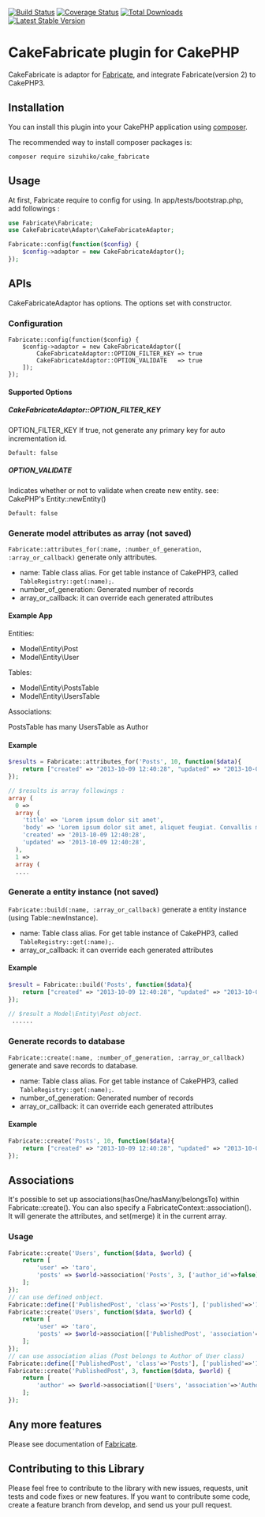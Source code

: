 [![Build Status](https://travis-ci.org/sizuhiko/cakephp-fabricate-adaptor.svg?branch=master)](https://travis-ci.org/sizuhiko/Fabricate) [![Coverage Status](https://coveralls.io/repos/sizuhiko/cakephp-fabricate-adaptor/badge.svg?branch=master)](https://coveralls.io/r/sizuhiko/cakephp-fabricate-adaptor?branch=master) [![Total Downloads](https://poser.pugx.org/sizuhiko/cake_fabricate/downloads.svg)](https://packagist.org/packages/sizuhiko/cake_fabricate) [![Latest Stable Version](https://poser.pugx.org/sizuhiko/cake_fabricate/v/stable.svg)](https://packagist.org/packages/sizuhiko/cake_fabricate)


# CakeFabricate plugin for CakePHP

CakeFabricate is adaptor for [Fabricate](https://github.com/sizuhiko/Fabricate/tree/v2), and integrate Fabricate(version 2) to CakePHP3.

## Installation

You can install this plugin into your CakePHP application using [composer](http://getcomposer.org).

The recommended way to install composer packages is:

```
composer require sizuhiko/cake_fabricate
```

## Usage

At first, Fabricate require to config for using.
In app/tests/bootstrap.php, add followings :

```php
use Fabricate\Fabricate;
use CakeFabricate\Adaptor\CakeFabricateAdaptor;

Fabricate::config(function($config) {
    $config->adaptor = new CakeFabricateAdaptor();
});
```

## APIs

CakeFabricateAdaptor has options.
The options set with constructor.

### Configuration

```
Fabricate::config(function($config) {
    $config->adaptor = new CakeFabricateAdaptor([
        CakeFabricateAdaptor::OPTION_FILTER_KEY => true
        CakeFabricateAdaptor::OPTION_VALIDATE   => true
    ]);
});
```

#### Supported Options

##### CakeFabricateAdaptor::OPTION_FILTER_KEY

OPTION_FILTER_KEY If true, not generate any primary key for auto incrementation id.

`Default: false`

##### OPTION_VALIDATE

Indicates whether or not to validate when create new entity.
see: CakePHP's Entity::newEntity()

`Default: false`

### Generate model attributes as array (not saved)

`Fabricate::attributes_for(:name, :number_of_generation, :array_or_callback)` generate only attributes.

* name: Table class alias. For get table instance of CakePHP3, called `TableRegistry::get(:name);`.
* number_of_generation: Generated number of records
* array_or_callback: it can override each generated attributes

#### Example App

Entities:

- Model\Entity\Post
- Model\Entity\User

Tables:

- Model\Entity\PostsTable
- Model\Entity\UsersTable

Associations:

PostsTable has many UsersTable as Author

#### Example

```php
$results = Fabricate::attributes_for('Posts', 10, function($data){
    return ["created" => "2013-10-09 12:40:28", "updated" => "2013-10-09 12:40:28"];
});

// $results is array followings :
array (
  0 => 
  array (
    'title' => 'Lorem ipsum dolor sit amet',
    'body' => 'Lorem ipsum dolor sit amet, aliquet feugiat. Convallis morbi fringilla gravida, phasellus feugiat dapibus velit nunc, pulvinar eget sollicitudin venenatis cum nullam, vivamus ut a sed, mollitia lectus. Nulla vestibulum massa neque ut et, id hendrerit sit, feugiat in taciti enim proin nibh, tempor dignissim, rhoncus duis vestibulum nunc mattis convallis.',
    'created' => '2013-10-09 12:40:28',
    'updated' => '2013-10-09 12:40:28',
  ),
  1 => 
  array (
  ....
```

### Generate a entity instance (not saved)

`Fabricate::build(:name, :array_or_callback)` generate a entity instance (using Table::newInstance).

* name: Table class alias. For get table instance of CakePHP3, called `TableRegistry::get(:name);`.
* array_or_callback: it can override each generated attributes

#### Example

```php
$result = Fabricate::build('Posts', function($data){
    return ["created" => "2013-10-09 12:40:28", "updated" => "2013-10-09 12:40:28"];
});

// $result a Model\Entity\Post object.
 ......
```

### Generate records to database

`Fabricate::create(:name, :number_of_generation, :array_or_callback)` generate and save records to database.

* name: Table class alias. For get table instance of CakePHP3, called `TableRegistry::get(:name);`.
* number_of_generation: Generated number of records
* array_or_callback: it can override each generated attributes

#### Example

```php
Fabricate::create('Posts', 10, function($data){
    return ["created" => "2013-10-09 12:40:28", "updated" => "2013-10-09 12:40:28"];
});
```

## Associations

It's possible to set up associations(hasOne/hasMany/belongsTo) within Fabricate::create().
You can also specify a FabricateContext::association().
It will generate the attributes, and set(merge) it in the current array. 

### Usage

```php
Fabricate::create('Users', function($data, $world) {
    return [
        'user' => 'taro',
        'posts' => $world->association('Posts', 3, ['author_id'=>false]),
    ];
});
// can use defined onbject.
Fabricate::define(['PublishedPost', 'class'=>'Posts'], ['published'=>'1']);
Fabricate::create('Users', function($data, $world) {
    return [
        'user' => 'taro',
        'posts' => $world->association(['PublishedPost', 'association'=>'Posts'], 3, ['author_id'=>false]),
    ];
});
// can use association alias (Post belongs to Author of User class)
Fabricate::define(['PublishedPost', 'class'=>'Posts'], ['published'=>'1']);
Fabricate::create('PublishedPost', 3, function($data, $world) {
    return [
        'author' => $world->association(['Users', 'association'=>'Author'], ['id'=>1,'user'=>'taro']),
    ];
});
```

## Any more features

Please see documentation of [Fabricate](https://github.com/sizuhiko/Fabricate/tree/v2).

## Contributing to this Library

Please feel free to contribute to the library with new issues, requests, unit tests and code fixes or new features.
If you want to contribute some code, create a feature branch from develop, and send us your pull request.
